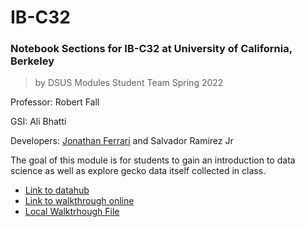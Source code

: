 # IB-C32
### Notebook Sections for IB-C32 at University of California, Berkeley
> by DSUS Modules Student Team Spring 2022 

Professor: Robert Fall

GSI: Ali Bhatti

Developers: [Jonathan Ferrari](https://jonathanferrari.com) and Salvador Ramirez Jr

The goal of this module is for students to gain an introduction to data science as well as explore gecko data itself collected in class.

- [Link to datahub](http://datahub.berkeley.edu/user-redirect/interact?account=ds-modules&repo=IB-C32&branch=main&path=Final/Gecko_Inspired_Adhesive_Analysis.ipynb)
- [Link to walkthrough online](https://youtu.be/mpy5fh-ZPdk) 
- [Local Walktrhough File](https://github.com/ds-modules/IB-C32/blob/main/Final/Gecko%20Notebook%20Walkthrough.mp4)

